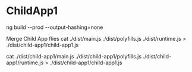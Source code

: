 # ChildApp1

ng build --prod --output-hashing=none

Merge Child App flies
cat ./dist/main.js ./dist/polyfills.js ./dist/runtime.js > ./dist/child-app1/child-app1.js

cat ./dist/child-app1/main.js ./dist/child-app1/polyfills.js ./dist/child-app1/runtime.js > ./dist/child-app1/child-app1.js